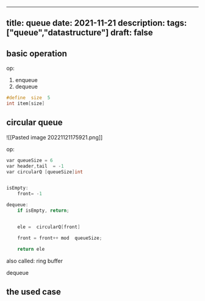 
---
title: queue
date: 2021-11-21
description:
tags:["queue","datastructure"]
draft: false
---


##  basic operation 

op:
1. enqueue
2. dequeue 


```c
#define  size  5 
int item[size]


```



## circular  queue

![[Pasted image 20221121175921.png]]


op:
```c
var queueSize = 6
var header,tail  = -1
var circularQ [queueSize]int


isEmpty:
	front= -1

dequeue:
	if isEmpty, return;


	ele =  circularQ[front]

	front = front++ mod  queueSize;

	return ele 

```



also called: ring buffer



dequeue  








## the used   case 

